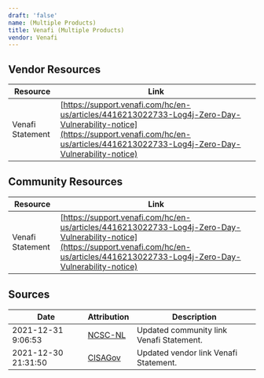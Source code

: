 ```yaml
---
draft: 'false'
name: (Multiple Products)
title: Venafi (Multiple Products)
vendor: Venafi
---
```


## Vendor Resources
| Resource | Link |
| --- | --- |
| Venafi Statement | [https://support.venafi.com/hc/en-us/articles/4416213022733-Log4j-Zero-Day-Vulnerability-notice](https://support.venafi.com/hc/en-us/articles/4416213022733-Log4j-Zero-Day-Vulnerability-notice) |

## Community Resources
| Resource | Link |
| --- | --- |
| Venafi Statement | [https://support.venafi.com/hc/en-us/articles/4416213022733-Log4j-Zero-Day-Vulnerability-notice](https://support.venafi.com/hc/en-us/articles/4416213022733-Log4j-Zero-Day-Vulnerability-notice) |


## Sources
| Date | Attribution | Description |
| --- | --- | --- |
| 2021-12-31 9:06:53 | [NCSC-NL](https://github.com/NCSC-NL/log4shell/blob/main/software/README.md) | Updated community link Venafi Statement.  |
| 2021-12-30 21:31:50 | [CISAGov](https://raw.githubusercontent.com/cisagov/log4j-affected-db/develop/README.md) | Updated vendor link Venafi Statement.  |
